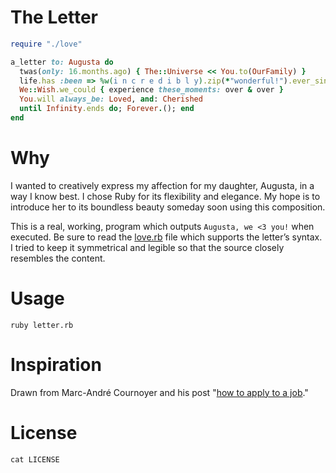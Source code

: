 # The Letter

```ruby
require "./love"

a_letter to: Augusta do
  twas(only: 16.months.ago) { The::Universe << You.to(OurFamily) }
  life.has :been => %w(i n c r e d i b l y).zip(*"wonderful!").ever_since
  We::Wish.we_could { experience these_moments: over & over }
  You.will always_be: Loved, and: Cherished
  until Infinity.ends do; Forever.(); end
end
```

# Why

I wanted to creatively express my affection for my daughter, Augusta, in a way I know best. I chose Ruby for its flexibility and elegance. My hope is to introduce her to its boundless beauty someday soon using this composition.

This is a real, working, program which outputs `Augusta, we <3 you!` when executed. Be sure to read the [love.rb](https://github.com/jpfuentes2/a-letter-to-Augusta/blob/master/love.rb) file which supports the letter’s syntax. I tried to keep it symmetrical and legible so that the source closely resembles the content.

# Usage

`ruby letter.rb`

# Inspiration

Drawn from Marc-André Cournoyer and his post "[how to apply to a job](http://macournoyer.com/blog/2010/02/23/how-to-apply-to-a-job/)."

# License

`cat LICENSE`
